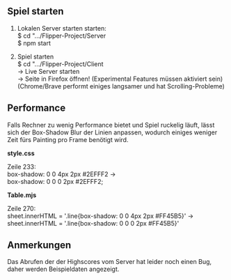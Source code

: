 
## Spiel starten

1. Lokalen Server starten starten:  
    $ cd ".../Flipper-Project/Server  
    $ npm start 

2. Spiel starten  
    $ cd ".../Flipper-Project/Client  
    -> Live Server starten  
    -> Seite in Firefox öffnen! (Experimental Features müssen aktiviert sein)  
    (Chrome/Brave performt einiges langsamer und hat Scrolling-Probleme)


## Performance

Falls Rechner zu wenig Performance bietet und Spiel ruckelig läuft, lässt sich der Box-Shadow Blur der Linien anpassen, wodurch einiges weniger Zeit fürs Painting pro Frame benötigt wird.

**style.css**

Zeile 233:  
box-shadow: 0 0 4px 2px #2EFFF2 ->   
box-shadow: 0 0 0 2px #2EFFF2;

**Table.mjs**

Zeile 270:  
sheet.innerHTML = '.line{box-shadow: 0 0 4px 2px #FF45B5}' ->  
sheet.innerHTML = '.line{box-shadow: 0 0 0 2px #FF45B5}'


## Anmerkungen

Das Abrufen der der Highscores vom Server hat leider noch einen Bug, daher werden Beispieldaten angezeigt.
